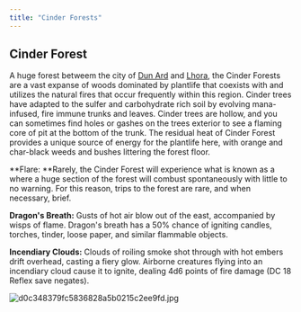 ```yaml
---
title: "Cinder Forests"
---
```


## Cinder Forest
A huge forest betweem the city of [Dun Ard](Dun%20Ard.md) and [Lhora](Lhora.md), the Cinder Forests are a vast expanse of woods dominated by plantlife that coexists with and utilizes the natural fires that occur frequently within this region. Cinder trees have adapted to the sulfer and carbohydrate rich soil by evolving mana-infused, fire immune trunks and leaves. Cinder trees are hollow, and you can sometimes find holes or gashes on the trees exterior to see a flaming core of pit at the bottom of the trunk. The residual heat of Cinder Forest provides a unique source of energy for the plantlife here, with orange and char-black weeds and bushes littering the forest floor.



**Flare: **Rarely, the Cinder Forest will experience what is known as a where a huge section of the forest will combust spontaneously with little to no warning. For this reason, trips to the forest are rare, and when necessary, brief.

**Dragon's Breath:** Gusts of hot air blow out of the east, accompanied by wisps of flame. Dragon's breath has a 50% chance of igniting candles, torches, tinder, loose paper, and similar flammable objects.

**Incendiary Clouds:** Clouds of roiling smoke shot through with hot embers drift overhead, casting a fiery glow. Airborne creatures flying into an incendiary cloud cause it to ignite, dealing 4d6 points of fire damage (DC 18 Reflex save negates).

![d0c348379fc5836828a5b0215c2ee9fd.jpg](d0c348379fc5836828a5b0215c2ee9fd.jpg)